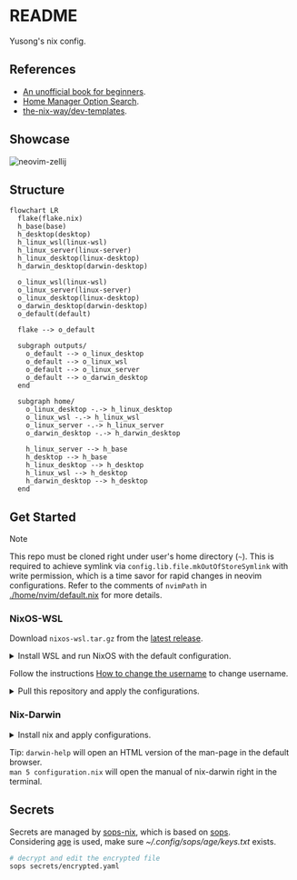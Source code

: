 # README

Yusong's nix config.

## References

- [An unofficial book for beginners](https://nixos-and-flakes.thiscute.world/).
- [Home Manager Option Search](https://home-manager-options.extranix.com/).
- [the-nix-way/dev-templates](https://github.com/the-nix-way/dev-templates).

## Showcase

![neovim-zellij](./assets/neovim-zellij.webp)

## Structure

```mermaid
flowchart LR
  flake(flake.nix)
  h_base(base)
  h_desktop(desktop)
  h_linux_wsl(linux-wsl)
  h_linux_server(linux-server)
  h_linux_desktop(linux-desktop)
  h_darwin_desktop(darwin-desktop)

  o_linux_wsl(linux-wsl)
  o_linux_server(linux-server)
  o_linux_desktop(linux-desktop)
  o_darwin_desktop(darwin-desktop)
  o_default(default)

  flake --> o_default

  subgraph outputs/
    o_default --> o_linux_desktop
    o_default --> o_linux_wsl
    o_default --> o_linux_server
    o_default --> o_darwin_desktop
  end

  subgraph home/
    o_linux_desktop -.-> h_linux_desktop
    o_linux_wsl -.-> h_linux_wsl
    o_linux_server -.-> h_linux_server
    o_darwin_desktop -.-> h_darwin_desktop

    h_linux_server --> h_base
    h_desktop --> h_base
    h_linux_desktop --> h_desktop
    h_linux_wsl --> h_desktop
    h_darwin_desktop --> h_desktop
  end
```

## Get Started

> [!NOTE]
> This repo must be cloned right under user's home directory (`~`). This is
> required to achieve symlink via `config.lib.file.mkOutOfStoreSymlink` with
> write permission, which is a time savor for rapid changes in neovim
> configurations. Refer to the comments of `nvimPath` in
> [./home/nvim/default.nix](./home/nvim/default.nix) for more details.

### NixOS-WSL

Download `nixos-wsl.tar.gz` from the [latest release](https://github.com/nix-community/NixOS-WSL/releases).

<details><summary>Install WSL and run NixOS with the default configuration.</summary>

```sh
# make sure wsl feature is enabled
wsl --install --no-distribution

# import the tarball into WSL
wsl --import [Distro] [InstallLocation] [FileName]
# for example run the following command
wsl --import NixOS ~/NixOS/ path/to/nixos-wsl.tar.gz

# now you can run NixOS
wsl -d NixOS
```

</details>

Follow the instructions
[How to change the username](https://nix-community.github.io/NixOS-WSL/how-to/change-username.html)
to change username.

<details><summary>Pull this repository and apply the configurations.</summary>

```sh
# generate ssh key pairs
cd ~ && ssh-keygen -t rsa -b 2048
# add pub key to github user settings...

# enter a shell environment with git command included
nix shell --extra-experimental-features "nix-command flakes" nixpkgs#git
# clone this repo under user home directory
git clone git@github.com:whisperpine/nix-config.git
# back up the original /etc/nixos
sudo mv /etc/nixos /etc/nixos.bak
# create a symlink to /etc/nixos
sudo ln -s ~/nix-config /etc/nixos
# create .env file from template
cd ~/nix-config && cp example.env .env
# edit .env (follow the comment inside)
vim .env
# tada
sudo nixos-rebuild switch
```

</details>

### Nix-Darwin

<details><summary>Install nix and apply configurations.</summary>

```sh
# install nix
curl -L https://nixos.org/nix/install | sh
# generate ssh key pairs, add pub key to github user settings...

# clone this repo under user home directory
cd ~ && git clone git@github.com:whisperpine/nix-config.git

# create .env file from template
cd ~/.config/nix-config && cp example.env .env
# edit .env (follow the comment inside)
vim .env

# tada
nix --extra-experimental-features "nix-command flakes" \
  run nix-darwin -- switch --flake ~/.config/nix-config

# now darwin-rebuild is available
darwin-rebuild switch --flake ~/nix-config
```

</details>

Tip: `darwin-help` will open an HTML version of the man-page in the default browser.\
`man 5 configuration.nix` will open the manual of nix-darwin right in the terminal.

## Secrets

Secrets are managed by [sops-nix](https://github.com/Mic92/sops-nix),
which is based on [sops](https://github.com/getsops/sops).\
Considering [age](https://github.com/FiloSottile/age) is used,
make sure *~/.config/sops/age/keys.txt* exists.

```sh
# decrypt and edit the encrypted file
sops secrets/encrypted.yaml
```
